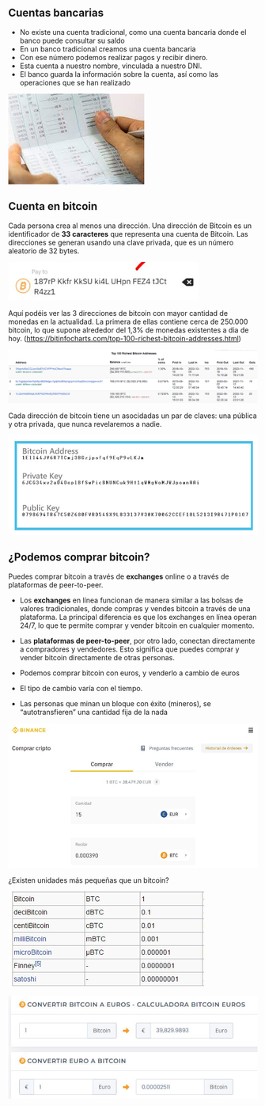## Cuentas bancarias

- No existe una cuenta tradicional, como una cuenta bancaria donde el banco puede consultar su saldo
- En un banco tradicional creamos una cuenta bancaria
- Con ese número podemos realizar pagos y recibir dinero.
- Esta cuenta a nuestro nombre, vinculada a nuestro DNI.
- El banco guarda la información sobre la cuenta, así como las operaciones que se han realizado

![imagen](img/2022-11-06-22-53-12.png)

## Cuenta en bitcoin

Cada persona crea al menos una dirección. Una dirección de Bitcoin es un identificador de **33 caracteres** que representa una cuenta de Bitcoin. Las direcciones se generan usando una clave privada, que es un número aleatorio de 32 bytes.

![imagen](img/2022-11-06-22-53-18.png)

Aquí podéis ver las 3 direcciones de bitcoin con mayor cantidad de monedas en la actualidad. La primera de ellas contiene cerca de 250.000 bitcoin, lo que supone alrededor del 1,3% de monedas existentes a dia de hoy. (https://bitinfocharts.com/top-100-richest-bitcoin-addresses.html)

![imagen](img/2022-12-15-17-41-02.png)

Cada dirección de bitcoin tiene un asocidadas un par de claves: una pública y otra privada, que nunca revelaremos a nadie.

![imagen](img/2022-12-15-17-46-59.png)



## ¿Podemos comprar bitcoin?

Puedes comprar bitcoin a través de **exchanges** online o a través de plataformas de peer-to-peer.

- Los **exchanges** en línea funcionan de manera similar a las bolsas de valores tradicionales, donde compras y vendes bitcoin a través de una plataforma. La principal diferencia es que los exchanges en línea operan 24/7, lo que te permite comprar y vender bitcoin en cualquier momento.
- Las **plataformas de peer-to-peer**, por otro lado, conectan directamente a compradores y vendedores. Esto significa que puedes comprar y vender bitcoin directamente de otras personas.

- Podemos comprar bitcoin con euros, y venderlo a cambio de euros
- El tipo de cambio varía con el tiempo.
- Las personas que minan un bloque con éxito (mineros), se “autotransfieren” una cantidad fija de la nada

![imagen](img/2022-11-06-22-54-51.png)

¿Existen unidades más pequeñas que un bitcoin?

![imagen](img/2022-11-06-22-54-57.png)

![imagen](img/2022-11-06-22-55-02.png)